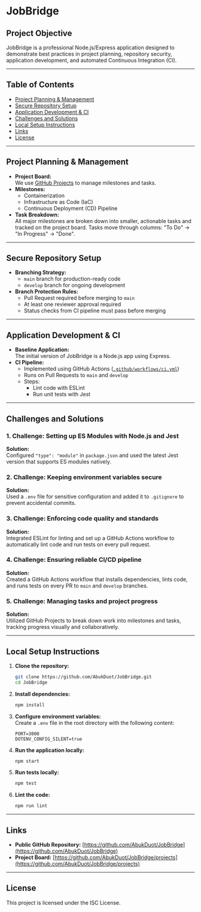 # JobBridge

## Project Objective

JobBridge is a professional Node.js/Express application designed to demonstrate best practices in project planning, repository security, application development, and automated Continuous Integration (CI).

---

## Table of Contents

- [Project Planning & Management](#project-planning--management)
- [Secure Repository Setup](#secure-repository-setup)
- [Application Development & CI](#application-development--ci)
- [Challenges and Solutions](#challenges-and-solutions)
- [Local Setup Instructions](#local-setup-instructions)
- [Links](#links)
- [License](#license)

---

## Project Planning & Management

- **Project Board:**  
  We use [GitHub Projects](https://github.com/AbukDuot/JobBridge/projects) to manage milestones and tasks.
- **Milestones:**  
  - Containerization  
  - Infrastructure as Code (IaC)  
  - Continuous Deployment (CD) Pipeline  
- **Task Breakdown:**  
  All major milestones are broken down into smaller, actionable tasks and tracked on the project board. Tasks move through columns: "To Do" → "In Progress" → "Done".

---

## Secure Repository Setup

- **Branching Strategy:**  
  - `main` branch for production-ready code  
  - `develop` branch for ongoing development
- **Branch Protection Rules:**  
  - Pull Request required before merging to `main`
  - At least one reviewer approval required
  - Status checks from CI pipeline must pass before merging

---

## Application Development & CI

- **Baseline Application:**  
  The initial version of JobBridge is a Node.js app using Express.
- **CI Pipeline:**  
  - Implemented using GitHub Actions ([`.github/workflows/ci.yml`](.github/workflows/ci.yml))
  - Runs on Pull Requests to `main` and `develop`
  - Steps:
    - Lint code with ESLint
    - Run unit tests with Jest

---

## Challenges and Solutions

### 1. **Challenge:** Setting up ES Modules with Node.js and Jest  
**Solution:**  
Configured `"type": "module"` in `package.json` and used the latest Jest version that supports ES modules natively.

### 2. **Challenge:** Keeping environment variables secure  
**Solution:**  
Used a `.env` file for sensitive configuration and added it to `.gitignore` to prevent accidental commits.

### 3. **Challenge:** Enforcing code quality and standards  
**Solution:**  
Integrated ESLint for linting and set up a GitHub Actions workflow to automatically lint code and run tests on every pull request.

### 4. **Challenge:** Ensuring reliable CI/CD pipeline  
**Solution:**  
Created a GitHub Actions workflow that installs dependencies, lints code, and runs tests on every PR to `main` and `develop` branches.

### 5. **Challenge:** Managing tasks and project progress  
**Solution:**  
Utilized GitHub Projects to break down work into milestones and tasks, tracking progress visually and collaboratively.

---

## Local Setup Instructions

1. **Clone the repository:**
   ```sh
   git clone https://github.com/AbukDuot/JobBridge.git
   cd JobBridge
   ```

2. **Install dependencies:**
   ```sh
   npm install
   ```

3. **Configure environment variables:**  
   Create a `.env` file in the root directory with the following content:
   ```
   PORT=3000
   DOTENV_CONFIG_SILENT=true
   ```

4. **Run the application locally:**
   ```sh
   npm start
   ```

5. **Run tests locally:**
   ```sh
   npm test
   ```

6. **Lint the code:**
   ```sh
   npm run lint
   ```

---

## Links

- **Public GitHub Repository:** [https://github.com/AbukDuot/JobBridge](https://github.com/AbukDuot/JobBridge)
- **Project Board:** [https://github.com/AbukDuot/JobBridge/projects](https://github.com/AbukDuot/JobBridge/projects)

---

## License

This project is licensed under the ISC License.
